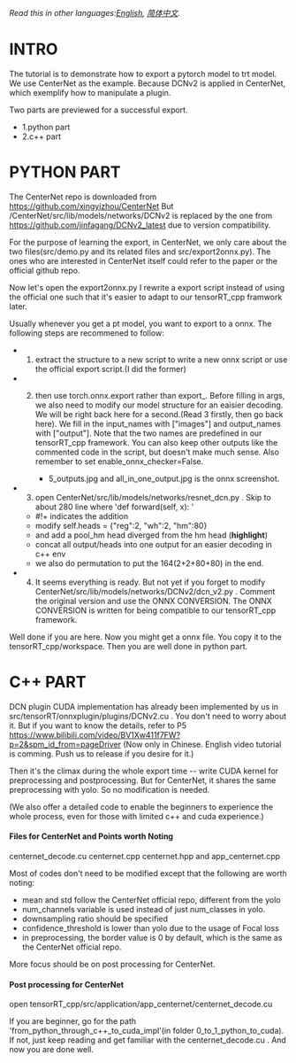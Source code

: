 
*Read this in other languages:[English](README.md), [简体中文](README.zh-cn.md).*

# INTRO
The tutorial is to demonstrate how to export a pytorch model to trt model. We use CenterNet as the example. Because DCNv2 is applied in CenterNet, which exemplify how to manipulate a plugin.

Two parts are previewed for a successful export.
- 1.python part
- 2.c++ part

# PYTHON PART

The CenterNet repo is downloaded from https://github.com/xingyizhou/CenterNet
But /CenterNet/src/lib/models/networks/DCNv2 is replaced by the one from https://github.com/jinfagang/DCNv2_latest due to version compatibility.

For the purpose of learning the export, in CenterNet, we only care about the two files(src/demo.py and its related files and src/export2onnx.py). The ones who are interested in CenterNet itself could refer to the paper or the official github repo.

Now let's open the export2onnx.py
I rewrite a export script instead of using the official one such that it's easier to adapt to our tensorRT_cpp framwork later.

Usually whenever you get a pt model, you want to export to a onnx. The following steps are recommened to follow:
- 1. extract the structure to a new script to write a new onnx script or use the official export script.(I did the former)

- 2. then use torch.onnx.export rather than export_. Before filling in args, we also need to modify our model structure for an eaisier decoding. We will be right back here for a second.(Read 3 firstly, then go back here). We fill in the input_names with ["images"] and output_names with ["output"]. Note that the two names are predefined in our tensorRT_cpp framework. You can also keep other outputs like the commented code in the script, but doesn't make much sense. Also remember to set enable_onnx_checker=False.

        - 5_outputs.jpg and all_in_one_output.jpg is the onnx screenshot.



- 3. open CenterNet/src/lib/models/networks/resnet_dcn.py . Skip to about 280 line where 'def forward(self, x): '

    - #!+ indicates the addition
    - modify self.heads = {"reg":2, "wh":2, "hm":80} 
    - and add a pool_hm head diverged from the hm head (<b>highlight</b>)
    - concat all output/heads into one output for an easier decoding in c++ env
    - we also do permutation to put the 164(2+2+80+80) in the end.

- 4. It seems everything is ready. But not yet if you forget to modify CenterNet/src/lib/models/networks/DCNv2/dcn_v2.py . Comment the original version and use the ONNX CONVERSION. The ONNX CONVERSION is written for being compatible to our tensorRT_cpp framework.


Well done if you are here. Now you might get a onnx file. You copy it to the tensorRT_cpp/workspace. Then you are well done in python part.



# C++ PART
DCN plugin CUDA implementation has already been implemented by us in src/tensorRT/onnxplugin/plugins/DCNv2.cu . You don't need to worry about it. But if you want to know the details, refer to P5 https://www.bilibili.com/video/BV1Xw411f7FW?p=2&spm_id_from=pageDriver (Now only in Chinese. English video tutorial is comming. Push us to release if you desire for it.)

Then it's the climax during the whole export time -- write CUDA kernel for preprocessing and postprocessing. But for CenterNet, it shares the same preprocessing with yolo. So no modification is needed. 

(We also offer a detailed code to enable the beginners to experience the whole process, even for those with limited c++ and cuda experience.)

#### Files for CenterNet and Points worth Noting
centernet_decode.cu centernet.cpp centernet.hpp and app_centernet.cpp

Most of codes don't need to be modified except that the following are worth noting:
- mean and std follow the CenterNet official repo, different from the yolo
- num_channels variable is used instead of just num_classes in yolo.
- downsampling ratio should be specified
- confidence_threshold is lower than yolo due to the usage of Focal loss
- in preprocessing, the border value is 0 by default, which is the same as the CenterNet official repo.

More focus should be on post processing for CenterNet.


#### Post processing for CenterNet

open tensorRT_cpp/src/application/app_centernet/centernet_decode.cu

If you are beginner, go for the path 'from_python_through_c++_to_cuda_impl'(in folder 0_to_1_python_to_cuda). If not, just keep reading and get familiar with the centernet_decode.cu . And now you are done well.





























